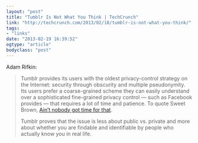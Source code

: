 ```yaml
---
layout: "post"
title: "Tumblr Is Not What You Think | TechCrunch"
link: "http://techcrunch.com/2013/02/18/tumblr-is-not-what-you-think/"
tags: 
- "links"
date: "2013-02-19 16:39:52"
ogtype: "article"
bodyclass: "post"
---
```


Adam Rifkin:

> Tumblr provides its users with the oldest privacy-control strategy on the Internet: security through obscurity and multiple pseudonymity. Its users prefer a coarse-grained scheme they can easily understand over a sophisticated fine-grained privacy control — such as Facebook provides — that requires a lot of time and patience. To quote Sweet Brown, [Ain’t nobody got time for that](http://pandawhale.com/post/6769/aint-nobody-got-time-for-that-meme-gif).
> 
> Tumblr proves that the issue is less about public vs. private and more about whether you are findable and identifiable by people who actually know you in real life.